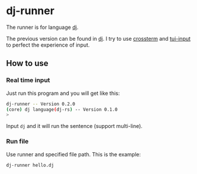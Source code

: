# dj-runner
The runner is for language [dj](https://gitee.com/ZerAx/dj-rs).

The previous version can be found in [dj](https://gitee.com/ZerAx/dj-rs/tree/master/examples/runner). I try to use [crossterm](https://docs.rs/crossterm) and [tui-input](https://docs.rs/tui-input/) to perfect the experience of input.

## How to use
### Real time input
Just run this program and you will get like this:

```sh
dj-runner -- Version 0.2.0
(core) dj language(dj-rs) -- Version 0.1.0
>
```

Input `dj` and it will run the sentence (support multi-line).

### Run file
Use runner and specified file path. This is the example:

```sh
dj-runner hello.dj
```